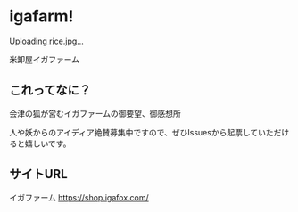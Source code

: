 

# igafarm!

[Uploading rice.jpg…]()

米卸屋イガファーム

## これってなに？
会津の狐が営むイガファームの御要望、御感想所

人や妖からのアイディア絶賛募集中ですので、ぜひIssuesから起票していただけると嬉しいです。

## サイトURL
イガファーム
https://shop.igafox.com/

